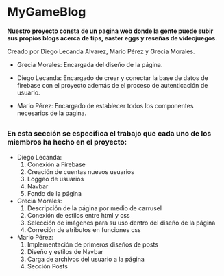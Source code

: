 # MyGameBlog

**Nuestro proyecto consta de un pagina web donde la gente puede subir sus propios blogs acerca de tips, easter eggs y reseñas de videojuegos.**

Creado por Diego Lecanda Alvarez, Mario Pérez y Grecia Morales.

- Grecia Morales: Encargada del diseño de la página.

- Diego Lecanda: Encargado de crear y conectar la base de datos de firebase con el proyecto además de el proceso de autenticación de usuario.               

- Mario Pérez: Encargado de establecer todos los componentes necesarios de la pagina.
##
### En esta sección se especifica el trabajo que cada uno de los miembros ha hecho en el proyecto:

- Diego Lecanda:
  1. Conexión a Firebase
  1. Creación de cuentas nuevos usuarios
  1. Loggeo de usuarios 
  1. Navbar    
  1. Fondo de la página
- Grecia Morales: 
    1. Descripción de la página por medio de carrusel
    1. Conexión de estilos entre html y css
    1. Selección de imágenes para su uso dentro del diseño de la página
    1. Correción de atributos en funciones css
- Mario Pérez:
    1. Implementación de primeros diseños de posts
    1. Diseño y estilos de Navbar
    1. Carga de archivos del usuario a la página
    1. Sección Posts


